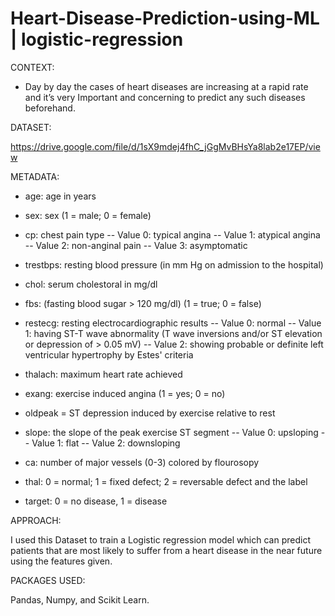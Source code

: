 # Heart-Disease-Prediction-using-ML | logistic-regression

CONTEXT:

- Day by day the cases of heart diseases are increasing at a rapid rate and it’s very Important and concerning to predict any such diseases beforehand.

DATASET:

https://drive.google.com/file/d/1sX9mdej4fhC_jGgMvBHsYa8lab2e17EP/view

METADATA:

- age: age in years

- sex: sex (1 = male; 0 = female)

- cp: chest pain type
-- Value 0: typical angina
-- Value 1: atypical angina
-- Value 2: non-anginal pain
-- Value 3: asymptomatic

- trestbps: resting blood pressure (in mm Hg on admission to the hospital)

- chol: serum cholestoral in mg/dl

- fbs: (fasting blood sugar > 120 mg/dl) (1 = true; 0 = false)

- restecg: resting electrocardiographic results
-- Value 0: normal
-- Value 1: having ST-T wave abnormality (T wave inversions and/or ST elevation or depression of > 0.05 mV)
-- Value 2: showing probable or definite left ventricular hypertrophy by Estes' criteria

- thalach: maximum heart rate achieved

- exang: exercise induced angina (1 = yes; 0 = no)

- oldpeak = ST depression induced by exercise relative to rest

- slope: the slope of the peak exercise ST segment
-- Value 0: upsloping
-- Value 1: flat
-- Value 2: downsloping

- ca: number of major vessels (0-3) colored by flourosopy

- thal: 0 = normal; 1 = fixed defect; 2 = reversable defect and the label

- target: 0 = no disease, 1 = disease

APPROACH:

I used this Dataset to train a Logistic regression model which can predict patients that are most likely to suffer from a heart disease in the near future using the features given.

PACKAGES USED:

Pandas, Numpy, and Scikit Learn.

